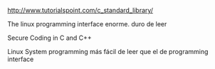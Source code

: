 http://www.tutorialspoint.com/c_standard_library/

The linux programming interface
  enorme. duro de leer

Secure Coding in C and C++

Linux System programming
  más fácil de leer que el de programming interface
